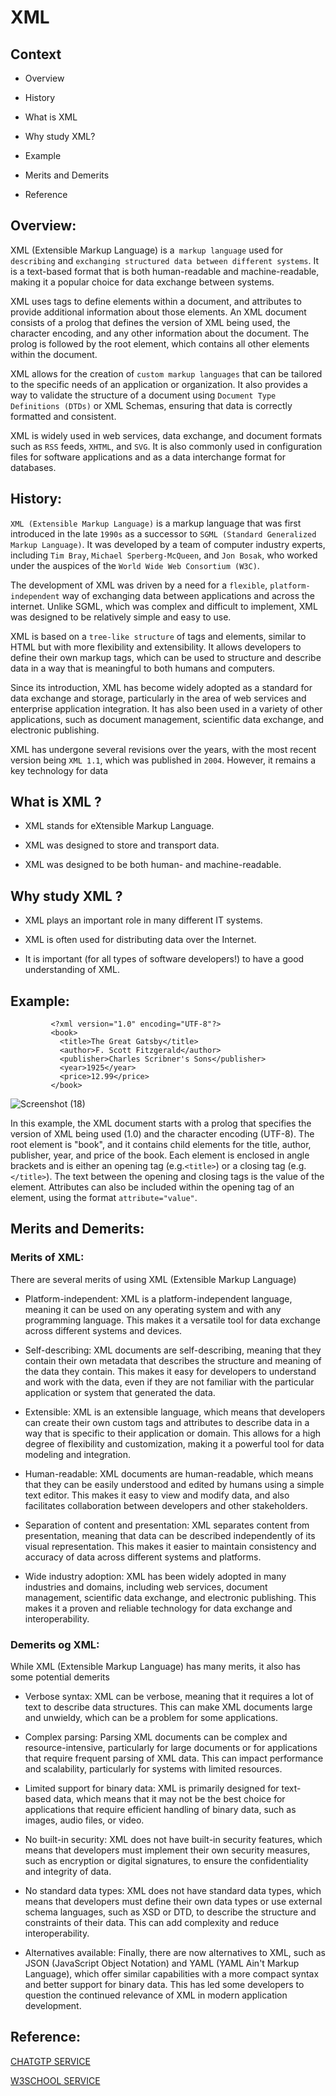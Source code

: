 # XML

## Context

  - Overview

  - History

  - What is XML

  - Why study XML?

  - Example

  - Merits and Demerits
  
  - Reference


## Overview:

XML (Extensible Markup Language) is a` markup language` used for `describing` and `exchanging structured data between different systems`. It is a text-based format that is both human-readable and machine-readable, making it a popular choice for data exchange between systems.

XML uses tags to define elements within a document, and attributes to provide additional information about those elements. An XML document consists of a prolog that defines the version of XML being used, the character encoding, and any other information about the document. The prolog is followed by the root element, which contains all other elements within the document.

XML allows for the creation of `custom markup languages` that can be tailored to the specific needs of an application or organization. It also provides a way to validate the structure of a document using `Document Type Definitions (DTDs)` or XML Schemas, ensuring that data is correctly formatted and consistent.

XML is widely used in web services, data exchange, and document formats such as `RSS` feeds, `XHTML`, and `SVG`. It is also commonly used in configuration files for software applications and as a data interchange format for databases.


## History:

`XML (Extensible Markup Language)` is a markup language that was first introduced in the late `1990s` as a successor to `SGML (Standard Generalized Markup Language)`. It was developed by a team of computer industry experts, including `Tim Bray`, `Michael Sperberg-McQueen`, and `Jon Bosak`, who worked under the auspices of the `World Wide Web Consortium (W3C)`.

The development of XML was driven by a need for a `flexible`, `platform-independent` way of exchanging data between applications and across the internet. Unlike SGML, which was complex and difficult to implement, XML was designed to be relatively simple and easy to use.

XML is based on a `tree-like structure` of tags and elements, similar to HTML but with more flexibility and extensibility. It allows developers to define their own markup tags, which can be used to structure and describe data in a way that is meaningful to both humans and computers.

Since its introduction, XML has become widely adopted as a standard for data exchange and storage, particularly in the area of web services and enterprise application integration. It has also been used in a variety of other applications, such as document management, scientific data exchange, and electronic publishing.

XML has undergone several revisions over the years, with the most recent version being `XML 1.1`, which was published in `2004`. However, it remains a key technology for data 


## What is XML ?

- XML stands for eXtensible Markup Language.

- XML was designed to store and transport data.

- XML was designed to be both human- and machine-readable.


## Why study XML ?

- XML plays an important role in many different IT systems.

- XML is often used for distributing data over the Internet.

- It is important (for all types of software developers!) to have a good understanding of XML.


## Example:

             <?xml version="1.0" encoding="UTF-8"?>
             <book>
               <title>The Great Gatsby</title>
               <author>F. Scott Fitzgerald</author>
               <publisher>Charles Scribner's Sons</publisher>
               <year>1925</year>
               <price>12.99</price>
             </book>


![Screenshot (18)](https://github.com/GaneshPelluru/Begineers/assets/129501298/b3811c24-3dda-4295-9f06-b750d33f052c)

In this example, the XML document starts with a prolog that specifies the version of XML being used (1.0) and the character encoding (UTF-8). The root element is "book", and it contains child elements for the title, author, publisher, year, and price of the book. Each element is enclosed in angle brackets and is either an opening tag (e.g.`<title>`) or a closing tag (e.g.`</title>`). The text between the opening and closing tags is the value of the element. Attributes can also be included within the opening tag of an element, using the format `attribute="value"`.


## Merits and Demerits:

### Merits of XML:

There are several merits of using XML (Extensible Markup Language)

- Platform-independent: XML is a platform-independent language, meaning it can be used on any operating system and with any programming language. This makes it a versatile tool for data exchange across different systems and devices.

- Self-describing: XML documents are self-describing, meaning that they contain their own metadata that describes the structure and meaning of the data they contain. This makes it easy for developers to understand and work with the data, even if they are not familiar with the particular application or system that generated the data.

- Extensible: XML is an extensible language, which means that developers can create their own custom tags and attributes to describe data in a way that is specific to their application or domain. This allows for a high degree of flexibility and customization, making it a powerful tool for data modeling and integration.

- Human-readable: XML documents are human-readable, which means that they can be easily understood and edited by humans using a simple text editor. This makes it easy to view and modify data, and also facilitates collaboration between developers and other stakeholders.

- Separation of content and presentation: XML separates content from presentation, meaning that data can be described independently of its visual representation. This makes it easier to maintain consistency and accuracy of data across different systems and platforms.

- Wide industry adoption: XML has been widely adopted in many industries and domains, including web services, document management, scientific data exchange, and electronic publishing. This makes it a proven and reliable technology for data exchange and interoperability.

### Demerits og XML:

While XML (Extensible Markup Language) has many merits, it also has some potential demerits

- Verbose syntax: XML can be verbose, meaning that it requires a lot of text to describe data structures. This can make XML documents large and unwieldy, which can be a problem for some applications.

- Complex parsing: Parsing XML documents can be complex and resource-intensive, particularly for large documents or for applications that require frequent parsing of XML data. This can impact performance and scalability, particularly for systems with limited resources.

- Limited support for binary data: XML is primarily designed for text-based data, which means that it may not be the best choice for applications that require efficient handling of binary data, such as images, audio files, or video.

- No built-in security: XML does not have built-in security features, which means that developers must implement their own security measures, such as encryption or digital signatures, to ensure the confidentiality and integrity of data.

- No standard data types: XML does not have standard data types, which means that developers must define their own data types or use external schema languages, such as XSD or DTD, to describe the structure and constraints of their data. This can add complexity and reduce interoperability.

- Alternatives available: Finally, there are now alternatives to XML, such as JSON (JavaScript Object Notation) and YAML (YAML Ain't Markup Language), which offer similar capabilities with a more compact syntax and better support for binary data. This has led some developers to question the continued relevance of XML in modern application development.



## Reference:

[ CHATGTP SERVICE ](https://chat.openai.com/chat)

[ W3SCHOOL SERVICE ](https://www.w3schools.com)



